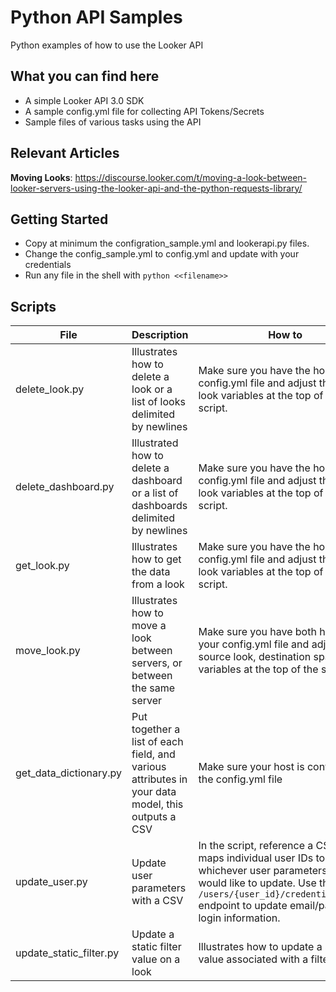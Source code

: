 # Python API Samples
Python examples of how to use the Looker API

## What you can find here
- A simple Looker API 3.0 SDK
- A sample config.yml file for collecting API Tokens/Secrets
- Sample files of various tasks using the API

## Relevant Articles
**Moving Looks**: https://discourse.looker.com/t/moving-a-look-between-looker-servers-using-the-looker-api-and-the-python-requests-library/

## Getting Started
- Copy at minimum the configration_sample.yml and lookerapi.py files.
- Change the config_sample.yml to config.yml and update with your credentials
- Run any file in the shell with `python <<filename>>`

## Scripts

|File|Description|How to|
|----|----|----|
|delete_look.py|Illustrates how to delete a look or a list of looks delimited by newlines|Make sure you have the host in your config.yml file and adjust the source look variables at the top of the script.
|delete_dashboard.py|Illustrated how to delete a dashboard or a list of dashboards delimited by newlines|Make sure you have the host in your config.yml file and adjust the source look variables at the top of the script.
|get_look.py|Illustrates how to get the data from a look|Make sure you have the host in your config.yml file and adjust the source look variables at the top of the script.|
|move_look.py|Illustrates how to move a look between servers, or between the same server|Make sure you have both hosts in your config.yml file and adjust the source look, destination space variables at the top of the script.|
|get_data_dictionary.py|Put together a list of each field, and various attributes in your data model, this outputs a CSV|Make sure your host is configured in the config.yml file|
|update_user.py|Update user parameters with a CSV| In the script, reference a CSV which maps individual user IDs to whichever user parameters you would like to update. Use the `/users/{user_id}/credentials_email` endpoint to update email/password login information.|
|update_static_filter.py|Update a static filter value on a look| Illustrates how to update a static value associated with a filter field|
